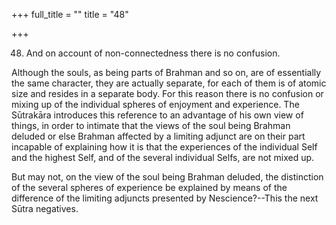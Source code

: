+++
full_title = ""
title = "48"

+++


48. And on account of non-connectedness there is no confusion.

Although the souls, as being parts of Brahman and so on, are of essentially the same character, they are actually separate, for each of them is of atomic size and resides in a separate body. For this reason there is no confusion or mixing up of the individual spheres of enjoyment and experience. The Sūtrakāra introduces this reference to an advantage of his own view of things, in order to intimate that the views of the soul being Brahman deluded or else Brahman affected by a limiting adjunct are on their part incapable of explaining how it is that the experiences of the individual Self and the highest Self, and of the several individual Selfs, are not mixed up.

But may not, on the view of the soul being Brahman deluded, the distinction of the several spheres of experience be explained by means of the difference of the limiting adjuncts presented by Nescience?--This the next Sūtra negatives.

